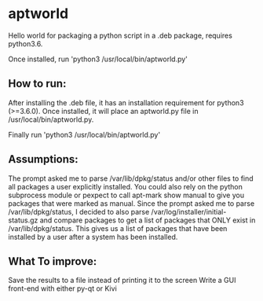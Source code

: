 # aptworld
Hello world for packaging a python script in a .deb package, requires python3.6.

Once installed, run 'python3 /usr/local/bin/aptworld.py'

## How to run:
After installing the .deb file, it has an installation requirement for python3 (>=3.6.0). Once installed, it will place an aptworld.py file in /usr/local/bin/aptworld.py.  

Finally run 'python3 /usr/local/bin/aptworld.py'

## Assumptions:
The prompt asked me to parse /var/lib/dpkg/status and/or other files to find all packages a user explicitly installed.  You could also rely on the python subprocess module or pexpect to call apt-mark show manual to give you packages that were marked as manual. Since the prompt asked me to parse /var/lib/dpkg/status, I decided to also parse /var/log/installer/initial-status.gz and compare packages to get a list of packages that ONLY exist in /var/lib/dpkg/status.  This gives us a list of packages that have been installed by a user after a system has been installed.

## What To improve:
Save the results to a file instead of printing it to the screen
Write a GUI front-end with either py-qt or Kivi
